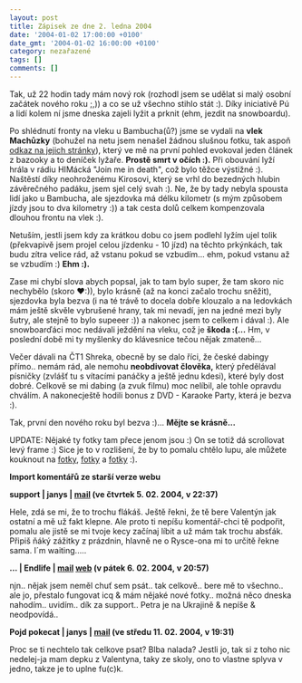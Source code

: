 ```yaml
---
layout: post
title: Zápisek ze dne 2. ledna 2004
date: '2004-01-02 17:00:00 +0100'
date_gmt: '2004-01-02 16:00:00 +0100'
category: nezařazené
tags: []
comments: []
---
```

<p>Tak, už 22 hodin tady mám nový rok (rozhodl jsem se udělat si malý osobní začátek nového roku ;,))  a co se už všechno stihlo stát :). Díky iniciativě Pú a lidí kolem ní jsme dneska zajeli lyžit a prknit  (ehm, jezdit na snowboardu).</p>
<p>Po shlédnutí fronty na vleku u Bambucha(ů?) jsme se vydali na <strong>vlek Machůzky</strong> (bohužel na netu jsem nenašel  žádnou slušnou fotku, tak aspoň <a href="http://www.volny.cz/machuzky/">odkaz na jejich stránky</a>),  který ve mě na první pohled evokoval jeden článek z bazooky a to deníček lyžaře. <strong>Prostě smrt v očích :).</strong>  Při obouvání lyží hrála v rádiu HIMácká &quot;Join me in death&quot;, což bylo těžce výstižné :).  Naštěstí díky neohroženému Kirosovi, který se vrhl do bezedných hlubin závěrečného padáku, jsem sjel celý svah :).  Ne, že by tady nebyla spousta lidí jako u Bambucha, ale sjezdovka má délku kilometr (s mým způsobem jízdy  jsou to dva kilometry :)) a tak cesta dolů celkem kompenzovala dlouhou frontu na vlek :).</p>
<p>Netuším, jestli jsem kdy za krátkou dobu co jsem podlehl lyžím ujel tolik (překvapivě jsem projel  celou jízdenku - 10 jízd) na těchto prkýnkách,  tak budu zítra velice rád, až vstanu pokud se vzbudím... ehm, pokud vstanu až se vzbudím :) <strong>Ehm :).</strong></p>
<p>Zase mi chybí slova abych popsal, jak to tam bylo super, že tam skoro nic nechybělo (skoro &hearts;:)),  bylo krásně (až na konci začalo trochu sněžit), sjezdovka byla bezva (i na té trávě to docela dobře klouzalo a  na ledovkách mám ještě skvěle vybrušené hrany, tak mi nevadí, jen na jedné mezi byly šutry, ale stejně to  bylo supeeer :)) a nakonec jsem to celkem i dával :). Ale snowboarďáci moc nedávali ježdění na vleku,  což je <strong>škoda :(...</strong> Hm, v poslední době mi ty myšlenky do klávesnice tečou nějak zmateně...</p>
<p>Večer dávali na ČT1 Shreka, obecně by se dalo říci, že české dabingy přímo.. nemám rád, ale nemohu  <strong>neobdivovat člověka,</strong> který předělával písničky (zvlášť tu s vítacími panáčky a ještě jednu kdesi),  které byly dost dobré. Celkově se mi dabing (a zvuk filmu) moc nelíbil, ale tohle opravdu chválím.  A nakonecještě hodili bonus z DVD - Karaoke Party, která je bezva :).</p>
<p>Tak, první den nového roku byl bezva :)... <strong>Mějte se krásně...</strong></p>
<p>UPDATE: Nějaké ty fotky tam přece jenom jsou :) On se totiž dá scrollovat levý frame :) Sice je to  v rozlišení, že by to pomalu chtělo lupu, ale můžete kouknout na  <a href="http://www.volny.cz/machuzky/200224.htm">fotky</a>,  <a href="http://www.volny.cz/machuzky/200101.htm">fotky</a> a  <a href="http://www.volny.cz/machuzky/030201.htm">fotky</a> :).</p>
<div class="import-komentaru">
<p><strong>Import komentářů ze starší verze webu</strong></p>
<div class="comment">
<p style="font-weight:bold"><span class="compredmet">support</span> | <span class="comname">janys</span> |  <a href="mailto:jana.blahotova@email.cz">mail</a> (ve&nbsp;čtvrtek&nbsp;5.&nbsp;02.&nbsp;2004,&nbsp;v&nbsp;22:37)</p>
<p>Hele, zdá se mi, že to trochu flákáš. Ještě řekni, že tě bere Valentýn jak ostatní a mě už fakt klepne. Ale proto ti nepíšu komentář-chci tě podpořit, pomalu ale jistě se mi tvoje kecy začínaj líbit a už mám tak trochu absťák. Připiš ňáký zážitky z prázdnin, hlavně ne o Rysce-ona mi to určitě řekne sama. I´m waiting..... </p>
</div>
<div class="comment">
<p style="font-weight:bold"><span class="compredmet">...</span> | <span class="comname">Endlife</span> |  <a href="mailto:jan.martinek@post.cz">mail</a>  <a href="http://jan-martinek.com">web</a> (v&nbsp;pátek&nbsp;6.&nbsp;02.&nbsp;2004,&nbsp;v&nbsp;20:57)</p>
<p>njn.. nějak jsem neměl chuť sem psát.. tak celkově.. bere mě to všechno.. ale jo, přestalo fungovat icq &amp; mám nějaké nové fotky.. možná něco dneska nahodím.. uvidím.. <span class=oranz>dík</span> za support.. Petra je na Ukrajině &amp; nepíše &amp; neodpovídá.. </p>
</div>
<div class="comment">
<p style="font-weight:bold"><span class="compredmet">Pojd pokecat</span> | <span class="comname">janys</span> |  <a href="mailto:jana.blahotova@email.cz">mail</a> (ve&nbsp;středu&nbsp;11.&nbsp;02.&nbsp;2004,&nbsp;v&nbsp;19:31)</p>
<p>Proc se ti nechtelo tak celkove psat? Blba nalada? Jestli jo, tak si z toho nic nedelej-ja mam depku z Valentyna, taky ze skoly, ono to vlastne splyva v jedno, takze je to uplne fu(c)k. </p>
</div>
</div>
